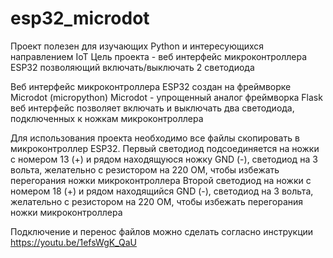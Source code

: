 # esp32_microdot

Проект полезен для изучающих Python и интересующихся направлением IoT
Цель проекта - веб интерфейс микроконтроллера ESP32 позволяющий включать/выключать 2 светодиода

Веб интерфейс микроконтроллера ESP32 создан на фреймворке Microdot (micropython)
Microdot - упрощенный аналог фреймворка Flask
веб интерфейс позволяет включать и выключать два светодиода,
подключенных  к ножкам микроконтроллера

Для использования проекта необходимо все файлы скопировать в микроконтроллер ESP32.
Первый светодиод подсоединяется на ножки с номером 13 (+) и рядом находящуюся ножку  GND (-), светодиод на 3 вольта, желательно с резистором на 220 ОМ, чтобы избежать перегорания ножки микроконтроллера
Второй светодиод на ножки с номером 18 (+) и рядом находящийся GND (-), светодиод на 3 вольта, желательно с резистором на 220 ОМ, чтобы избежать перегорания ножки микроконтроллера

Подключение и перенос файлов можно сделать согласно инструкции https://youtu.be/1efsWgK_QaU
